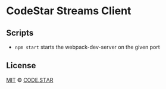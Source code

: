 # CodeStar Streams Client

## Scripts

- `npm start` starts the webpack-dev-server on the given port

## License

[MIT](./LICENSE) &copy; [CODE.STΛR](https://github.com/code-star)

[babel]: https://github.com/babel/babel
[webpack]: https://github.com/webpack/webpack
[webpack-cli]: https://github.com/webpack/webpack-cli
[webpack-dev-server]: https://github.com/webpack/webpack-dev-server
